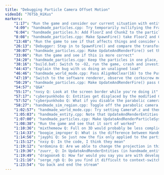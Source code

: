 ```yaml
---
title: "Debugging Particle Camera Offset Motion"
videoId: "76TSb_HiKus"
markers:
    "1:17": "Run the game and consider our current situation with entities being incorrectly displaced while the camera moves"
    "4:09": "handmade_particles.cpp: Try temporarily nullifying the FrameDisplacement, run the game and see what happens"
    "6:04": "handmade_particles.h: Add FloorZ and ChunkZ to the particle_4x struct"
    "8:08": "handmade_particles.cpp: Make SpawnFire() take FloorZ and ChunkZ and enable UpdateAndRenderFire() to compute the transform from these values"
    "13:48": "Run the game to see if that affects things and consider why we see that sinusoidal slippage"
    "26:13": "Debugger: Step in to SpawnFire() and compare the transforms of a particle and its calling entity"
    "30:07": "handmade_particles.cpp: Make UpdateAndRenderFire() set the particle's OffsetP to OffsetP + P, before nullifying that P"
    "33:06": "Run the game and see if this is more correct"
    "34:20": "handmade_particles.cpp: Keep the particles in one place, run the game and watch how they move"
    "38:16": "build.bat: Switch to -O2, run the game, crash and investigate why"
    "44:43": "Explain the bug with us doing an unaligned load"
    "46:46": "handmade_world_mode.cpp: Pass AlignNoClear(16) to the PushStruct() call which sets the ParticleCache, run the game and find that that fixed it"
    "47:19": "Switch to the software renderer, observe the corkscrew motion in the particles and consider how to fix it"
    "50:29": "handmade_particles.cpp: Make UpdateAndRenderFire() pass 0 as the alignment to PushBitmap(), run the game to see if that affects it, and continue investigating"
    "54:57": "Q&A"
    "55:17": "nxsy Q: Look at the screen border while you're doing it"
    "57:17": "cyberpunkhobo Q: Entities get displaced by the modified CameraP during room transitions, I think"
    "57:52": "cyberpunkhobo Q: What if you disable the parabolic camera transition between rooms?"
    "58:27": "handmade_sim_region.cpp: Toggle off the parabolic camera, run the game and see that the entity displacement is now solid"
    "1:02:57": "handmade_world_mode.cpp: Try setting CameraP.z and then CameraP.y to 0, run the game and see how that affects it"
    "1:05:03": "handmade_entity.cpp: Note that UpdateAndRenderEntities() is erroneously using the CameraOffset.z to set the floor height, and make it use CameraP"
    "1:07:00": "handmade_particles.cpp: Make UpdateAndRenderParticleSystems() and UpdateAndRenderFire() take CameraP"
    "1:08:38": "Run the game and see that it sort of worked"
    "1:10:36": "mixthemeow Q: Full on 3D would probably be less complicated at this point"
    "1:14:33": "boogie_improper Q: What is the difference between Handmade Hero and 1935?"
    "1:14:56": "jayphi Q: So just now the fix only applied to the particles? Because the borders are still moving"
    "1:15:12": "nxsy Q: In the code, I think they mean"
    "1:19:12": "erdomina Q: Are we able to change the projection in this game?"
    "1:19:36": "zuurr_ Q: In UpdateAndRenderEntities (in handmade_entity.h) is the MovementMode_AngleAttackSwipe case missing a break or is the fall-through intentional"
    "1:19:49": "dragoonx6 Q: How far would you say you are with developing the game? How many episodes can we still expect?"
    "1:21:16": "serge_rgb Q: Do you find it difficult to context-switch between 1935 and Handmade Hero, and, if so, has it gotten easier with time?"
    "1:23:54": "Go back and end the stream"
---
```

